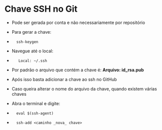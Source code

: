 # Chave SSH no Git 

- Pode ser gerada por conta e não necessariamente por repositório
- Para gerar a chave:
-       ssh-keygen
- Navegue até o local: 
-        Local: ~/.ssh
- Por padrão o arquivo que contém a chave é: **Arquivo: id_rsa.pub**
- Após isso basta adicionar a chave ao ssh no GitHub

- Caso queira alterar o nome do arquivo da chave, quando existem várias chaves
- Abra o terminal e digite:
-       eval $(ssh-agent)
-       ssh-add <caminho _nova_ chave>
